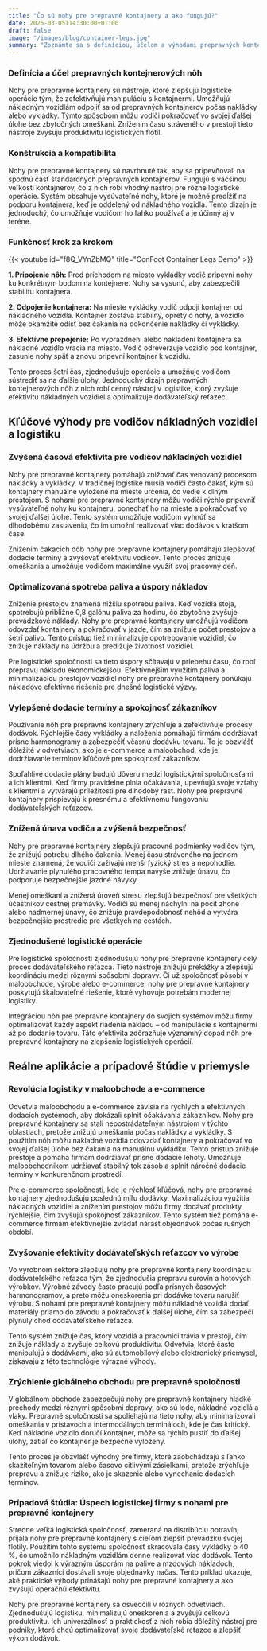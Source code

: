 ```yaml
---
title: "Čo sú nohy pre prepravné kontajnery a ako fungujú?"
date: 2025-03-05T14:30:00+01:00
draft: false
image: "/images/blog/container-legs.jpg"
summary: "Zoznámte sa s definíciou, účelom a výhodami prepravných kontejnerových nôh v logistike. Zistite, ako zvyšujú efektivitu, znižujú náklady a zlepšujú dodacie lehoty."
---
```


### Definícia a účel prepravných kontejnerových nôh

Nohy pre prepravné kontajnery sú nástroje, ktoré zlepšujú logistické operácie tým, že zefektívňujú manipuláciu s kontajnermi. Umožňujú nákladným vozidlám odpojiť sa od prepravných kontajnerov počas nakládky alebo vykládky. Týmto spôsobom môžu vodiči pokračovať vo svojej ďalšej úlohe bez zbytočných omeškaní. Znížením času stráveného v prestoji tieto nástroje zvyšujú produktivitu logistických flotíl.

### Konštrukcia a kompatibilita

Nohy pre prepravné kontajnery sú navrhnuté tak, aby sa pripevňovali na spodnú časť štandardných prepravných kontajnerov. Fungujú s väčšinou veľkostí kontajnerov, čo z nich robí vhodný nástroj pre rôzne logistické operácie. Systém obsahuje vysúvateľné nohy, ktoré je možné predĺžiť na podporu kontajnera, keď je oddelený od nákladného vozidla. Tento dizajn je jednoduchý, čo umožňuje vodičom ho ľahko používať a je účinný aj v teréne.

### Funkčnosť krok za krokom

{{< youtube id="f8Q_VYnZbMQ" title="ConFoot Container Legs Demo" >}}

**1. Pripojenie nôh:** Pred príchodom na miesto vykládky vodič pripevní nohy ku konkrétnym bodom na kontejnere. Nohy sa vysunú, aby zabezpečili stabilitu kontajnera.  

**2. Odpojenie kontajnera:** Na mieste vykládky vodič odpojí kontajner od nákladného vozidla. Kontajner zostáva stabilný, opretý o nohy, a vozidlo môže okamžite odísť bez čakania na dokončenie nakládky či vykládky.  

**3. Efektívne prepojenie:** Po vyprázdnení alebo nakladení kontajnera sa nákladné vozidlo vracia na miesto. Vodič odreverzuje vozidlo pod kontajner, zasunie nohy späť a znovu pripevní kontajner k vozidlu.  

Tento proces šetrí čas, zjednodušuje operácie a umožňuje vodičom sústrediť sa na ďalšie úlohy. Jednoduchý dizajn prepravných kontejnerových nôh z nich robí cenný nástroj v logistike, ktorý zvyšuje efektivitu nákladných vozidiel a optimalizuje dodávateľský reťazec.

## Kľúčové výhody pre vodičov nákladných vozidiel a logistiku  

### Zvýšená časová efektivita pre vodičov nákladných vozidiel

Nohy pre prepravné kontajnery pomáhajú znižovať čas venovaný procesom nakládky a vykládky. V tradičnej logistike musia vodiči často čakať, kým sú kontajnery manuálne vyložené na mieste určenia, čo vedie k dlhým prestojom. S nohami pre prepravné kontajnery môžu vodiči rýchlo pripevniť vysúvateľné nohy ku kontajneru, ponechať ho na mieste a pokračovať vo svojej ďalšej úlohe. Tento systém umožňuje vodičom vyhnúť sa dlhodobému zastaveniu, čo im umožní realizovať viac dodávok v kratšom čase.

Znížením čakacích dôb nohy pre prepravné kontajnery pomáhajú zlepšovať dodacie termíny a zvyšovať efektivitu vodičov. Tento proces znižuje omeškania a umožňuje vodičom maximálne využiť svoj pracovný deň.

### Optimalizovaná spotreba paliva a úspory nákladov

Zníženie prestojov znamená nižšiu spotrebu paliva. Keď vozidlá stoja, spotrebujú približne 0,8 galónu paliva za hodinu, čo zbytočne zvyšuje prevádzkové náklady. Nohy pre prepravné kontajnery umožňujú vodičom odovzdať kontajnery a pokračovať v jazde, čím sa znižuje počet prestojov a šetrí palivo. Tento prístup tiež minimalizuje opotrebovanie vozidiel, čo znižuje náklady na údržbu a predlžuje životnosť vozidiel.

Pre logistické spoločnosti sa tieto úspory sčítavajú v priebehu času, čo robí prepravu nákladu ekonomickejšou. Efektívnejším využitím paliva a minimalizáciou prestojov vozidiel nohy pre prepravné kontajnery ponúkajú nákladovo efektívne riešenie pre dnešné logistické výzvy.

### Vylepšené dodacie termíny a spokojnosť zákazníkov

Používanie nôh pre prepravné kontajnery zrýchľuje a zefektívňuje procesy dodávok. Rýchlejšie časy vykládky a naloženia pomáhajú firmám dodržiavať prísne harmonogramy a zabezpečiť včasnú dodávku tovaru. To je obzvlášť dôležité v odvetviach, ako je e-commerce a maloobchod, kde je dodržiavanie termínov kľúčové pre spokojnosť zákazníkov.

Spoľahlivé dodacie plány budujú dôveru medzi logistickými spoločnosťami a ich klientmi. Keď firmy pravidelne plnia očakávania, upevňujú svoje vzťahy s klientmi a vytvárajú príležitosti pre dlhodobý rast. Nohy pre prepravné kontajnery prispievajú k presnému a efektívnemu fungovaniu dodávateľských reťazcov.

### Znížená únava vodiča a zvýšená bezpečnosť

Nohy pre prepravné kontajnery zlepšujú pracovné podmienky vodičov tým, že znižujú potrebu dlhého čakania. Menej času stráveného na jednom mieste znamená, že vodiči zažívajú menší fyzický stres a nepohodlie. Udržiavanie plynulého pracovného tempa navyše znižuje únavu, čo podporuje bezpečnejšie jazdné návyky.

Menej omeškaní a znížená úroveň stresu zlepšujú bezpečnosť pre všetkých účastníkov cestnej premávky. Vodiči sú menej náchylní na pocit zhone alebo nadmernej únavy, čo znižuje pravdepodobnosť nehôd a vytvára bezpečnejšie prostredie pre všetkých na cestách.

### Zjednodušené logistické operácie

Pre logistické spoločnosti zjednodušujú nohy pre prepravné kontajnery celý proces dodávateľského reťazca. Tieto nástroje znižujú prekážky a zlepšujú koordináciu medzi rôznymi spôsobmi dopravy. Či už spoločnosť pôsobí v maloobchode, výrobe alebo e-commerce, nohy pre prepravné kontajnery poskytujú škálovateľné riešenie, ktoré vyhovuje potrebám modernej logistiky.

Integráciou nôh pre prepravné kontajnery do svojich systémov môžu firmy optimalizovať každý aspekt riadenia nákladu – od manipulácie s kontajnermi až po dodanie tovaru. Táto efektivita zdôrazňuje významný dopad nôh pre prepravné kontajnery na zlepšenie logistických operácií.

## Reálne aplikácie a prípadové štúdie v priemysle

### Revolúcia logistiky v maloobchode a e-commerce

Odvetvia maloobchodu a e-commerce závisia na rýchlych a efektívnych dodacích systémoch, aby dokázali splniť očakávania zákazníkov. Nohy pre prepravné kontajnery sa stali nepostrádateľným nástrojom v týchto oblastiach, pretože znižujú omeškania počas nakládky a vykládky. S použitím nôh môžu nákladné vozidlá odovzdať kontajnery a pokračovať vo svojej ďalšej úlohe bez čakania na manuálnu vykládku. Tento prístup znižuje prestoje a pomáha firmám dodržiavať prísne dodacie lehoty. Umožňuje maloobchodníkom udržiavať stabilný tok zásob a splniť náročné dodacie termíny v konkurenčnom prostredí.

Pre e-commerce spoločnosti, kde je rýchlosť kľúčová, nohy pre prepravné kontajnery zjednodušujú poslednú míľu dodávky. Maximalizáciou využitia nákladných vozidiel a znížením prestojov môžu firmy dodávať produkty rýchlejšie, čím zvyšujú spokojnosť zákazníkov. Tento systém tiež pomáha e-commerce firmám efektívnejšie zvládať nárast objednávok počas rušných období.

### Zvyšovanie efektivity dodávateľských reťazcov vo výrobe

Vo výrobnom sektore zlepšujú nohy pre prepravné kontajnery koordináciu dodávateľského reťazca tým, že zjednodušia prepravu surovín a hotových výrobkov. Výrobné závody často pracujú podľa prísnych časových harmonogramov, a preto môžu oneskorenia pri dodávke tovaru narušiť výrobu. S nohami pre prepravné kontajnery môžu nákladné vozidlá dodať materiály priamo do závodu a pokračovať k ďalšej úlohe, čím sa zabezpečí plynulý chod dodávateľského reťazca.

Tento systém znižuje čas, ktorý vozidlá a pracovníci trávia v prestoji, čím znižuje náklady a zvyšuje celkovú produktivitu. Odvetvia, ktoré často manipulujú s dodávkami, ako sú automobilový alebo elektronický priemysel, získavajú z této technológie výrazné výhody.

### Zrýchlenie globálneho obchodu pre prepravné spoločnosti

V globálnom obchode zabezpečujú nohy pre prepravné kontajnery hladké prechody medzi rôznymi spôsobmi dopravy, ako sú lode, nákladné vozidlá a vlaky. Prepravné spoločnosti sa spoliehajú na tieto nohy, aby minimalizovali omeškania v prístavoch a intermodálnych termináloch, kde je čas kritický. Keď nákladné vozidlo doručí kontajner, môže sa rýchlo pustiť do ďalšej úlohy, zatiaľ čo kontajner je bezpečne vyložený.

Tento proces je obzvlášť výhodný pre firmy, ktoré zaobchádzajú s ľahko skaziteľným tovarom alebo časovo citlivými zásielkami, pretože zrýchľuje prepravu a znižuje riziko, ako je skazenie alebo vynechanie dodacích termínov.

### Prípadová štúdia: Úspech logistickej firmy s nohami pre prepravné kontajnery

Stredne veľká logistická spoločnosť, zameraná na distribúciu potravín, prijala nohy pre prepravné kontajnery s cieľom zlepšiť prevádzku svojej flotily. Použitím tohto systému spoločnosť skracovala časy vykládky o 40 %, čo umožnilo nákladným vozidlám denne realizovať viac dodávok. Tento pokrok viedol k výrazným úsporám na palive a mzdových nákladoch, pričom zákazníci dostávali svoje objednávky načas. Tento príklad ukazuje, aké praktické výhody prinášajú nohy pre prepravné kontajnery a ako zvyšujú operačnú efektivitu.

Nohy pre prepravné kontajnery sa osvedčili v rôznych odvetviach. Zjednodušujú logistiku, minimalizujú oneskorenia a zvyšujú celkovú produktivitu. Ich univerzálnosť a praktickosť z nich robia dôležitý nástroj pre podniky, ktoré chcú optimalizovať svoje dodávateľské reťazce a zlepšiť výkon dodávok.
